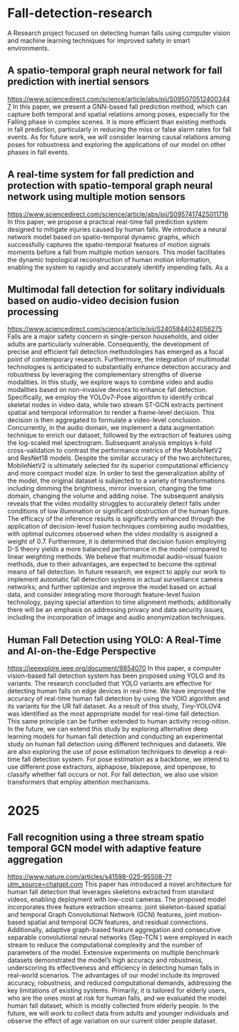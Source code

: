 # Fall-detection-research
A Research project focused on detecting human falls using computer vision and machine learning techniques for improved safety in smart environments.



## A spatio-temporal graph neural network for fall prediction with inertial sensors
https://www.sciencedirect.com/science/article/abs/pii/S0950705124003447
In this paper, we present a GNN-based fall prediction method, which can capture both temporal and spatial relations among poses, especially for the Falling phase in complex scenes. It is more efficient than existing methods in fall prediction, particularly in reducing the miss or false alarm rates for fall events. As for future work, we will consider learning causal relations among poses for robustness and exploring the applications of our model on other phases in fall events.

## A real-time system for fall prediction and protection with spatio-temporal graph neural network using multiple motion sensors
https://www.sciencedirect.com/science/article/abs/pii/S0957417425011716
In this paper, we propose a practical real-time fall prediction system designed to mitigate injuries caused by human falls. We introduce a neural network model based on spatio-temporal dynamic graphs, which successfully captures the spatio-temporal features of motion signals moments before a fall from multiple motion sensors. This model facilitates the dynamic topological reconstruction of human motion information, enabling the system to rapidly and accurately identify impending falls. As a

## Multimodal fall detection for solitary individuals based on audio-video decision fusion processing
https://www.sciencedirect.com/science/article/pii/S2405844024056275
Falls are a major safety concern in single-person households, and older adults are particularly vulnerable. Consequently, the development of precise and efficient fall detection methodologies has emerged as a focal point of contemporary research. Furthermore, the integration of multimodal technologies is anticipated to substantially enhance detection accuracy and robustness by leveraging the complementary strengths of diverse modalities.
In this study, we explore ways to combine video and audio modalities based on non-invasive devices to enhance fall detection. Specifically, we employ the YOLOv7-Pose algorithm to identify critical skeletal nodes in video data, while two stream ST-GCN extracts pertinent spatial and temporal information to render a frame-level decision. This decision is then aggregated to formulate a video-level conclusion. Concurrently, in the audio domain, we implement a data augmentation technique to enrich our dataset, followed by the extraction of features using the log-scaled mel spectrogram. Subsequent analysis employs k-fold cross-validation to contrast the performance metrics of the MobileNetV2 and ResNet18 models. Despite the similar accuracy of the two architectures, MobileNetV2 is ultimately selected for its superior computational efficiency and more compact model size.
In order to test the generalization ability of the model, the original dataset is subjected to a variety of transformations including dimming the brightness, mirror inversion, changing the time domain, changing the volume and adding noise. The subsequent analysis reveals that the video modality struggles to accurately detect falls under conditions of low illumination or significant obstruction of the human figure. The efficacy of the inference results is significantly enhanced through the application of decision-level fusion techniques combining audio modalities, with optimal outcomes observed when the video modality is assigned a weight of 0.7. Furthermore, it is determined that decision fusion employing D-S theory yields a more balanced performance in the model compared to linear weighting methods.
We believe that multimodal audio-visual fusion methods, due to their advantages, are expected to become the optimal means of fall detection. In future research, we expect to apply our work to implement automatic fall detection systems in actual surveillance camera networks; and further optimize and improve the model based on actual data, and consider integrating more thorough feature-level fusion technology, paying special attention to time alignment methods; additionally there will be an emphasis on addressing privacy and data security issues, including the incorporation of image and audio anonymization techniques.


## Human Fall Detection using YOLO: A Real-Time and AI-on-the-Edge Perspective
https://ieeexplore.ieee.org/document/9854070
In this paper, a computer vision-based fall detection system has been proposed using YOLO and its variants. The research concluded that YOLO variants are effective for detecting human falls on edge devices in real-time. We have improved the accuracy of real-time human fall detection by using the YOlO algorithm and its variants for the UR fall dataset. As a result of this study, Tiny-YOLOV4 was identified as the most appropriate model for real-time fall detection. This same principle can be further extended to human activity recog-nition. In the future, we can extend this study by exploring alternative deep learning models for human fall detection and conducting an experimental study on human fall detection using different techniques and datasets. We are also exploring the use of pose estimation techniques to develop a real-time fall detection system. For pose estimation as a backbone, we intend to use different pose extractors, alphapose, blazepose, and openpose, to classify whether fall occurs or not. For fall detection, we also use vision transformers that employ attention mechanisms.

# 2025
## Fall recognition using a three stream spatio temporal GCN model with adaptive feature aggregation
https://www.nature.com/articles/s41598-025-95508-7?utm_source=chatgpt.com
This paper has introduced a novel architecture for human fall detection that leverages skeletons extracted from standard videos, enabling deployment with low-cost cameras. The proposed model incorporates three feature extraction streams: joint skeleton-based spatial and temporal Graph Convolutional Network (GCN) features, joint motion-based spatial and temporal GCN features, and residual connections. Additionally, adaptive graph-based feature aggregation and consecutive separable convolutional neural networks (Sep-TCN ) were employed in each stream to reduce the computational complexity and the number of parameters of the model. Extensive experiments on multiple benchmark datasets demonstrated the model’s high accuracy and robustness, underscoring its effectiveness and efficiency in detecting human falls in real-world scenarios. The advantages of our model include its improved accuracy, robustness, and reduced computational demands, addressing the key limitations of existing systems. Primarily, it is tailored for elderly users, who are the ones most at risk for human falls, and we evaluated the model human fall dataset, which is mostly collected from elderly people. In the future, we will work to collect data from adults and younger individuals and observe the effect of age variation on our current older people dataset.

